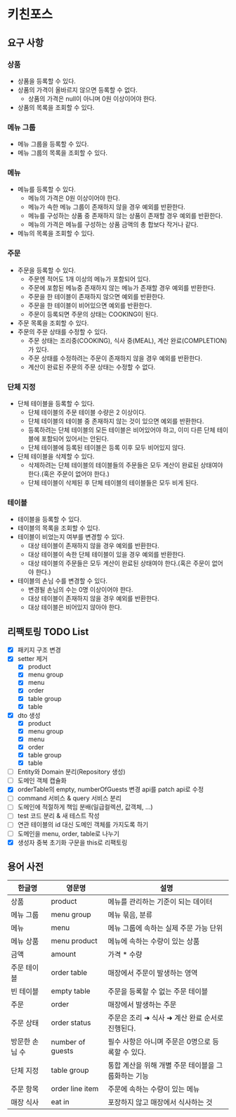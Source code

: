 # 키친포스

## 요구 사항

### 상품

- 상품을 등록할 수 있다.
- 상품의 가격이 올바르지 않으면 등록할 수 없다.
    - 상품의 가격은 null이 아니며 0원 이상이어야 한다.
- 상품의 목록을 조회할 수 있다.

### 메뉴 그룹

- 메뉴 그룹을 등록할 수 있다.
- 메뉴 그룹의 목록을 조회할 수 있다.

### 메뉴

- 메뉴를 등록할 수 있다.
    - 메뉴의 가격은 0원 이상이어야 한다.
    - 메뉴가 속한 메뉴 그룹이 존재하지 않을 경우 예외를 반환한다.
    - 메뉴를 구성하는 상품 중 존재하지 않는 상품이 존재할 경우 예외를 반환한다.
    - 메뉴의 가격은 메뉴를 구성하는 상품 금액의 총 합보다 작거나 같다.
- 메뉴의 목록을 조회할 수 있다.

### 주문

- 주문을 등록할 수 있다.
    - 주문엔 적어도 1개 이상의 메뉴가 포함되어 있다.
    - 주문에 포함된 메뉴중 존재하지 않는 메뉴가 존재할 경우 예외를 반환한다.
    - 주문을 한 테이블이 존재하지 않으면 예외를 반환한다.
    - 주문을 한 테이블이 비어있으면 예외를 반환한다.
    - 주문이 등록되면 주문의 상태는 COOKING이 된다.
- 주문 목록을 조회할 수 있다.
- 주문의 주문 상태를 수정할 수 있다.
    - 주문 상태는 조리중(COOKING), 식사 중(MEAL), 계산 완료(COMPLETION)가 있다.
    - 주문 상태를 수정하려는 주문이 존재하지 않을 경우 예외를 반환한다.
    - 계산이 완료된 주문의 주문 상태는 수정할 수 없다.

### 단체 지정

- 단체 테이블을 등록할 수 있다.
    - 단체 테이블의 주문 테이블 수량은 2 이상이다.
    - 단체 테이블의 테이블 중 존재하지 않는 것이 있으면 예외를 반환한다.
    - 등록하려는 단체 테이블의 모든 테이블은 비어있어야 하고, 이미 다른 단체 테이블에 포함되어 있어서는 안된다.
    - 단체 테이블에 등록된 테이블은 등록 이후 모두 비어있지 않다.
- 단체 테이블을 삭제할 수 있다.
    - 삭제하려는 단체 테이블의 테이블들의 주문들은 모두 계산이 완료된 상태여야 한다.(혹은 주문이 없어야 한다.)
    - 단체 테이블이 삭제된 후 단체 테이블의 테이블들은 모두 비게 된다.

### 테이블

- 테이블을 등록할 수 있다.
- 테이블의 목록을 조회할 수 있다.
- 테이블이 비었는지 여부를 변경할 수 있다.
    - 대상 테이블이 존재하지 않을 경우 예외를 반환한다.
    - 대상 테이블이 속한 단체 테이블이 있을 경우 예외를 반환한다.
    - 대상 테이블의 주문들은 모두 계산이 완료된 상태여야 한다.(혹은 주문이 없어야 한다.)
- 테이블의 손님 수를 변경할 수 있다.
    - 변경될 손님의 수는 0명 이상이어야 한다.
    - 대상 테이블이 존재하지 않을 경우 예외를 반환한다.
    - 대상 테이블은 비어있지 않아야 한다.

## 리팩토링 TODO List

- [x] 패키지 구조 변경
- [x] setter 제거
    - [x] product
    - [x] menu group
    - [x] menu
    - [x] order
    - [x] table group
    - [x] table
- [x] dto 생성
    - [x] product
    - [x] menu group
    - [x] menu
    - [x] order
    - [x] table group
    - [x] table
- [ ] Entity와 Domain 분리(Repository 생성)
- [ ] 도메인 객체 캡슐화
- [x] orderTable의 empty, numberOfGuests 변경 api를 patch api로 수정
- [ ] command 서비스 & query 서비스 분리
- [ ] 도메인에 적절하게 책임 분배(일급컬렉션, 값객체, ...)
- [ ] test 코드 분리 & 새 테스트 작성
- [ ] 연관 테이블의 id 대신 도메인 객체를 가지도록 하기
- [ ] 도메인을 menu, order, table로 나누기
- [x] 생성자 중복 초기화 구문을 this로 리팩토링

## 용어 사전

| 한글명      | 영문명              | 설명                            |
|----------|------------------|-------------------------------|
| 상품       | product          | 메뉴를 관리하는 기준이 되는 데이터           |
| 메뉴 그룹    | menu group       | 메뉴 묶음, 분류                     |
| 메뉴       | menu             | 메뉴 그룹에 속하는 실제 주문 가능 단위        |
| 메뉴 상품    | menu product     | 메뉴에 속하는 수량이 있는 상품             |
| 금액       | amount           | 가격 * 수량                       |
| 주문 테이블   | order table      | 매장에서 주문이 발생하는 영역              |
| 빈 테이블    | empty table      | 주문을 등록할 수 없는 주문 테이블           |
| 주문       | order            | 매장에서 발생하는 주문                  |
| 주문 상태    | order status     | 주문은 조리 ➜ 식사 ➜ 계산 완료 순서로 진행된다. |
| 방문한 손님 수 | number of guests | 필수 사항은 아니며 주문은 0명으로 등록할 수 있다. |
| 단체 지정    | table group      | 통합 계산을 위해 개별 주문 테이블을 그룹화하는 기능 |
| 주문 항목    | order line item  | 주문에 속하는 수량이 있는 메뉴             |
| 매장 식사    | eat in           | 포장하지 않고 매장에서 식사하는 것           |
